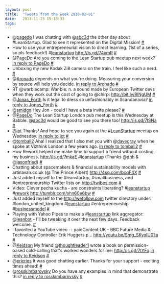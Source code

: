 ```yaml
---
layout: post
title:  "Tweets from the week 2010-02-01"
date:   2013-11-23 15:13:33
tags:   
---
```


<ul class="aktt_tweet_digest">
	<li>@<a href="http://twitter.com/pagedo">pagedo</a> I was chatting with @<a href="http://twitter.com/abc3d">abc3d</a> the other day about #LeanStartup. Glad to see it represented on the Digital Mission! <a href="http://twitter.com/saintsal/statuses/8219704087">#</a></li>
	<li>How to use your entrepreneurial vision to direct learning. (1st of a series, so pls feedback!) #<a href="http://search.twitter.com/search?q=%23leanstartup">leanstartup</a> <a href="http://is.gd/74xmR" rel="nofollow">http://is.gd/74xmR</a> <a href="http://twitter.com/saintsal/statuses/8232756745">#</a></li>
	<li>@<a href="http://twitter.com/PageDo">PageDo</a> Are you coming to the Lean Startup pub meetup next week? <a href="http://twitter.com/PageDo/statuses/8235287106">in reply to PageDo</a> <a href="http://twitter.com/saintsal/statuses/8236259754">#</a></li>
	<li>Unboxing my new Kodak Zi8 camera on the train. I feel like such a nerd. <a href="http://twitter.com/saintsal/statuses/8236716611">#</a></li>
	<li>@<a href="http://twitter.com/Aronado">Aronado</a> depends on what you&#39;re doing. Measuring your conversion by source will help you decide. <a href="http://twitter.com/Aronado/statuses/8236629211">in reply to Aronado</a> <a href="http://twitter.com/saintsal/statuses/8236976729">#</a></li>
	<li>RT @warblecamp: War·ble: n. a sound made by European Twitter devs when they work out the cost of going to @chirp: <a href="http://bit.ly/8INgUM" rel="nofollow">http://bit.ly/8INgUM</a> <a href="http://twitter.com/saintsal/statuses/8242524948">#</a></li>
	<li>@<a href="http://twitter.com/Jonas_Forth">Jonas_Forth</a> Is it legal to dress so unfashionably in Scandanavia? <a href="http://twitter.com/Jonas_Forth/statuses/8241300113">in reply to Jonas_Forth</a> <a href="http://twitter.com/saintsal/statuses/8242644899">#</a></li>
	<li>@<a href="http://twitter.com/smidgn">smidgn</a> Hey Jon - could I have a beta invite please? <a href="http://twitter.com/saintsal/statuses/8410185072">#</a></li>
	<li>@<a href="http://twitter.com/PageDo">PageDo</a>  The Lean Startup London pub meetup is this Wednesday at Babble. @<a href="http://twitter.com/abc3d">abc3d</a> would be good to see you there too!  <a href="http://is.gd/7lSNa" rel="nofollow">http://is.gd/7lSNa</a> <a href="http://twitter.com/saintsal/statuses/8410294240">#</a></li>
	<li>@<a href="http://twitter.com/jot">jot</a> Thanks!  And hope to see you again at the #<a href="http://search.twitter.com/search?q=%23LeanStartup">LeanStartup</a> meetup on Wednesday. <a href="http://twitter.com/jot/statuses/8410218067">in reply to jot</a> <a href="http://twitter.com/saintsal/statuses/8410918671">#</a></li>
	<li>@<a href="http://twitter.com/tomball2">tomball2</a> Aha! I realized that I also met you with @<a href="http://twitter.com/davegray">davegray</a> when he spoke at Vizthink London a few years ago. <a href="http://twitter.com/tomball2/statuses/8405853475">in reply to tomball2</a> <a href="http://twitter.com/saintsal/statuses/8410974781">#</a></li>
	<li>How Rework helped me make time to support a friend without costing my business. <a href="http://is.gd/7mkaE" rel="nofollow">http://is.gd/7mkaE</a> #<a href="http://search.twitter.com/search?q=%23leanstartup">leanstartup</a> (Thanks @<a href="http://twitter.com/dhh">dhh</a> &amp; @<a href="http://twitter.com/jasonfried">jasonfried</a>) <a href="http://twitter.com/saintsal/statuses/8415231949">#</a></li>
	<li>Chatting about spacemakers &amp; financial sustainability models with artinavan.co.uk (@ The Prince Albert) <a href="http://4sq.com/bcqF4X" rel="nofollow">http://4sq.com/bcqF4X</a> <a href="http://twitter.com/saintsal/statuses/8421096805">#</a></li>
	<li>Just added myself to the #leanstartup, #smallbusiness, and #entrepreneurship Twitter lists on <a href="http://twibes.com" rel="nofollow">http://twibes.com</a> <a href="http://twitter.com/saintsal/statuses/8454723358">#</a></li>
	<li>Video: Clever pecha kucha - are constraints liberating? #<a href="http://search.twitter.com/search?q=%23leanstartup">leanstartup</a> #<a href="http://search.twitter.com/search?q=%23rework">rework</a> <a href="http://tumblr.com/xhn60e6bw" rel="nofollow">http://tumblr.com/xhn60e6bw</a> <a href="http://twitter.com/saintsal/statuses/8459459791">#</a></li>
	<li>Just added myself to the <a href="http://wefollow.com" rel="nofollow">http://wefollow.com</a> twitter directory under:  #london_united_kingdom #<a href="http://search.twitter.com/search?q=%23leanstartup">leanstartup</a> #entrepreneurship #<a href="http://search.twitter.com/search?q=%23businessmodel">businessmodel</a> <a href="http://twitter.com/saintsal/statuses/8468991655">#</a></li>
	<li>Playing with Yahoo Pipes to make a #<a href="http://search.twitter.com/search?q=%23leanstartup">leanstartup</a> link aggregator: @<a href="http://twitter.com/leanbot">leanbot</a> - I&#39;ll be tweaking it over the next few days. Feedback welcome. <a href="http://twitter.com/saintsal/statuses/8476843735">#</a></li>
	<li>I favorited a YouTube video -- paidContent:UK - BBC Future Media &amp; Technology Controller Erik Huggers p... <a href="http://youtu.be/Smg_SKyoIU0?a" rel="nofollow">http://youtu.be/Smg_SKyoIU0?a</a> <a href="http://twitter.com/saintsal/statuses/8482413464">#</a></li>
	<li>@<a href="http://twitter.com/Keidson">Keidson</a> My friend @<a href="http://twitter.com/thoughtleader1">thoughtleader1</a> wrote a book on permission-based cold-calling that&#39;s worked wonders for me: <a href="http://is.gd/7tYFo" rel="nofollow">http://is.gd/7tYFo</a> <a href="http://twitter.com/Keidson/statuses/8500808184">in reply to Keidson</a> <a href="http://twitter.com/saintsal/statuses/8502742913">#</a></li>
	<li>@<a href="http://twitter.com/ericries">ericries</a> It was good chatting earlier. Thanks for your support - exciting times ahead! <a href="http://twitter.com/saintsal/statuses/8522718133">#</a></li>
	<li>@<a href="http://twitter.com/rosskimbarovsky">rosskimbarovsky</a> Do you have any examples in mind that demonstrate this? <a href="http://twitter.com/rosskimbarovsky/statuses/8513881089">in reply to rosskimbarovsky</a> <a href="http://twitter.com/saintsal/statuses/8522859232">#</a></li>
</ul>

